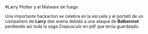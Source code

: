 #Larry Plotter y el Malware de fuego

Una importante hackacton se celebra en la escuela y el portatil de un compañero de **Larry** dse averia debido a una ataque de **Balbermot** perdiendo asi toda la saga *Crepusculo* en pdf que tenia guardaqdo.

